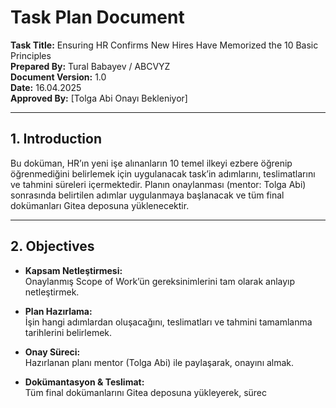 # Task Plan Document

**Task Title:** Ensuring HR Confirms New Hires Have Memorized the 10 Basic Principles  
**Prepared By:** Tural Babayev / ABCVYZ  
**Document Version:** 1.0  
**Date:** 16.04.2025  
**Approved By:** [Tolga Abi Onayı Bekleniyor]

---

## 1. Introduction

Bu doküman, HR’ın yeni işe alınanların 10 temel ilkeyi ezbere öğrenip öğrenmediğini belirlemek için uygulanacak task’in adımlarını, teslimatlarını ve tahmini süreleri içermektedir. Planın onaylanması (mentor: Tolga Abi) sonrasında belirtilen adımlar uygulanmaya başlanacak ve tüm final dokümanları Gitea deposuna yüklenecektir.

---

## 2. Objectives

- **Kapsam Netleştirmesi:**  
  Onaylanmış Scope of Work’ün gereksinimlerini tam olarak anlayıp netleştirmek.
  
- **Plan Hazırlama:**  
  İşin hangi adımlardan oluşacağını, teslimatları ve tahmini tamamlanma tarihlerini belirlemek.
  
- **Onay Süreci:**  
  Hazırlanan planı mentor (Tolga Abi) ile paylaşarak, onayını almak.
  
- **Dokümantasyon & Teslimat:**  
  Tüm final dokümanlarını Gitea deposuna yükleyerek, sürec
